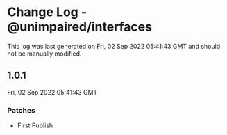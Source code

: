 # Change Log - @unimpaired/interfaces

This log was last generated on Fri, 02 Sep 2022 05:41:43 GMT and should not be manually modified.

## 1.0.1
Fri, 02 Sep 2022 05:41:43 GMT

### Patches

- First Publish

